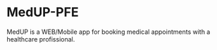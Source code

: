 # MedUP-PFE
MedUP is a WEB/Mobile app for booking medical appointments with a healthcare profissional.

